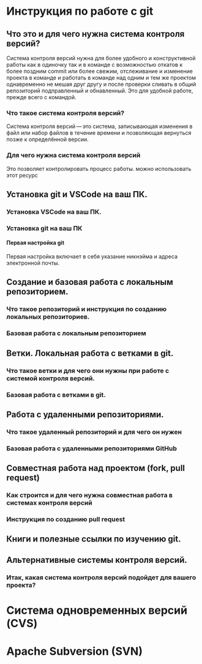 # Инструкция по работе с git

## Что это и для чего нужна система контроля версий?
Система контроля версий нужна для более удобного и конструктивной работы как в одиночку так и в команде с возможностью откатов к более поздним  commit или более свежим, отслеживание и изменение проекта в команде и работать в команде над одним и тем же проектом однавременно не мешая друг другу и после проверки сливать в общий репозиторий подправленный и обнавленный.
Это для удобной работе, прежде всего с командой.

### Что такое система контроля версий?
Система контроля версий — это система, записывающая изменения в файл или набор файлов в течение времени и позволяющая вернуться позже к определённой версии. 

### Для чего нужна система контроля версий
Это позволяет контролировать процесс работы.
можно использовать этот ресурс

## Установка git и VSCode на ваш ПК.

### Установка VSCode на ваш ПК.

### Установка git на ваш ПК

#### Первая настройка git
Первая настройка включает в себя указание никнэйма и адреса электронной почты.

## Создание и базовая работа с локальным репозиторием.

### Что такое репозиторий и инструкция по созданию локальных репозиториев.

### Базовая работа с локальным репозиторием

## Ветки. Локальная работа с ветками в git.

### Что такое ветки и для чего они нужны при работе с системой контроля версий.

### Базовая работа с ветками в git.

## Работа с удаленными репозиториями.

### Что такое удаленный репозиторий и для чего он нужен

### Базовая работа с удаленными репозиториями GitHub

## Совместная работа над проектом (fork, pull request)

### Как строится и для чего нужна совместная работа в системах контроля версий

### Инструкция по созданию pull request

## Книги и полезные ссылки по изучению git.

## Альтернативные системы контроля версий.

### Итак, какая система контроля версий подойдет для вашего проекта?

# Система одновременных версий (CVS)

# Apache Subversion (SVN)

